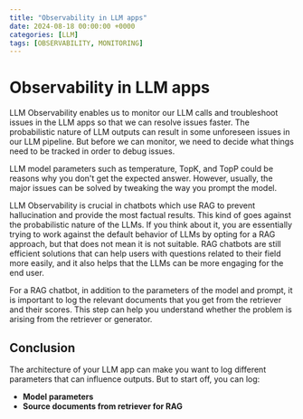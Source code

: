 ```yaml
---
title: "Observability in LLM apps"
date: 2024-08-18 00:00:00 +0000
categories: [LLM]
tags: [OBSERVABILITY, MONITORING]
---
```


# Observability in LLM apps

LLM Observability enables us to monitor our LLM calls and troubleshoot issues in the LLM apps so that we can resolve issues faster. The probabilistic nature of LLM outputs can result in some unforeseen issues in our LLM pipeline. But before we can monitor, we need to decide what things need to be tracked in order to debug issues.

LLM model parameters such as temperature, TopK, and TopP could be reasons why you don't get the expected answer. However, usually, the major issues can be solved by tweaking the way you prompt the model.

LLM Observability is crucial in chatbots which use RAG to prevent hallucination and provide the most factual results. This kind of goes against the probabilistic nature of the LLMs. If you think about it, you are essentially trying to work against the default behavior of LLMs by opting for a RAG approach, but that does not mean it is not suitable. RAG chatbots are still efficient solutions that can help users with questions related to their field more easily, and it also helps that the LLMs can be more engaging for the end user.

For a RAG chatbot, in addition to the parameters of the model and prompt, it is important to log the relevant documents that you get from the retriever and their scores. This step can help you understand whether the problem is arising from the retriever or generator.

## Conclusion

The architecture of your LLM app can make you want to log different parameters that can influence outputs. But to start off, you can log:

- **Model parameters**
- **Source documents from retriever for RAG**